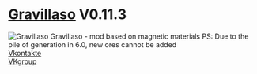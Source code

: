# [Gravillaso](https://github.com/NickName73/Gravillaso/blob/main/sprites/github/logo-smail.png) V0.11.3
![Gravillaso](https://github.com/NickName73/Gravillaso/blob/main/sprites/github/logo_0.11-any.png)
Gravillaso - mod based on magnetic materials 
  PS: Due to the pile of generation in 6.0, new ores cannot be added  
[Vkontakte](https://vk.com/nickname_73)  
  [VKgroup](https://vk.com/gravillaso)

